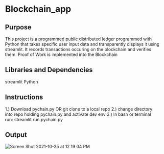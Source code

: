 # Blockchain_app
## Purpose
This project is a programmed public distributed ledger programmed with Python that takes specific user input data and transparently displays it using streamlit. It records transactions occuring on the blockchain and verifies them. Proof of Work is implemented into the Blockchain 
## Libraries and Dependencies
streamlit
Python
## Instructions 
1.) Download pychain.py OR git clone to a local repo
2.) change directory into repo holding pychain.py and activate dev env
3.) In bash or terminal run: streamlit run pychain.py
## Output
![Screen Shot 2021-10-25 at 12 19 04 PM](https://user-images.githubusercontent.com/86027898/138756616-b75c54cf-2f2b-4b55-9b3e-4497edc966a5.png)


